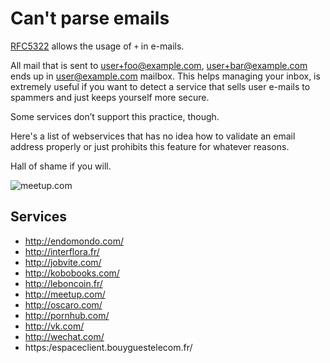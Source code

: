 # Can't parse emails

[RFC5322](https://tools.ietf.org/html/rfc5322#section-3.4.1) allows the usage of `+` in e-mails.

All mail that is sent to user+foo@example.com, user+bar@example.com ends up in user@example.com mailbox.
This helps managing your inbox, is extremely useful if you want to detect a service that sells user
e-mails to spammers and just keeps yourself more secure.

Some services don’t support this practice, though.

Here's a list of webservices that has no idea how to validate an email address properly
or just prohibits this feature for whatever reasons.

Hall of shame if you will.

![meetup.com](https://f.cloud.github.com/assets/129043/404706/4be59bc0-a96c-11e2-984d-c86798d00ea4.png)

## Services

* http://endomondo.com/
* http://interflora.fr/
* http://jobvite.com/
* http://kobobooks.com/
* http://leboncoin.fr/
* http://meetup.com/
* http://oscaro.com/
* http://pornhub.com/
* http://vk.com/
* http://wechat.com/
* https:/espaceclient.bouyguestelecom.fr/
